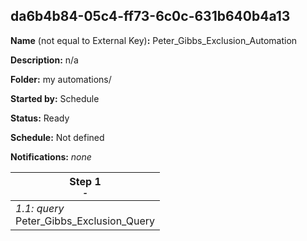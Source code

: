 ## da6b4b84-05c4-ff73-6c0c-631b640b4a13

**Name** (not equal to External Key)**:** Peter_Gibbs_Exclusion_Automation

**Description:** n/a

**Folder:** my automations/

**Started by:** Schedule

**Status:** Ready

**Schedule:** Not defined

**Notifications:** _none_


| Step 1<br>_<small>-</small>_ |
| --- |
| _1.1: query_<br>Peter_Gibbs_Exclusion_Query |
